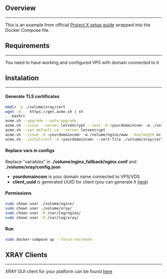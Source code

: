 ## Overview
---
This is an example from official [Project X setup guide](https://xtls.github.io/ru/document/level-0/) wrapped into the Docker Compose file.

## Requirements
---
You need to have working and configured VPS with domain connected to it

## Instalation
---
#### Generate TLS certificates
```bash
mkdir -p ./volume/xray/cert
wget -O -  https://get.acme.sh | sh
. .bashrc
acme.sh --upgrade --auto-upgrade
acme.sh --issue --server letsencrypt --test -d <yourdomaincom> -w ./volume/nginx/www --keylength ec-256
acme.sh --set-default-ca --server letsencrypt
acme.sh --issue -d <yourdomaincom> -w /volume/nginx/www --keylength ec-256 --force
acme.sh --installcert -d <yourdomaincom> --cert-file ./volume/xray/cert/cert.crt --key-file ./volume/xray/cert/private.key --fullchain-file ./volume/xray/cert/fullchain.crt --ecc
```

#### Replace vars in configs 
Replace "variables" in __./volume/nginx_fallback/nginx.conf__ and __./volume/xray/config.json__
- __yourdomaincom__ is your domain name connected to VPS/VDS
- __client_uuid__ is generated UUID for client (you can generate it [here](https://www.uuidgenerator.net/))

#### Permissions
```bash
sudo chown user ./volume/nginx/
sudo chown user ./volume/xray/
sudo chown user -R /var/log/nginx/
sudo chown user -R /var/log/xray/
```

#### Run
```bash
sudo docker-compose up --force-recreate
```
## XRAY Clients
---
XRAY GUI client for your platform can be found [here](https://github.com/XTLS/Xray-core?tab=readme-ov-file#gui-clients)
